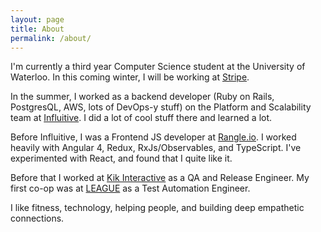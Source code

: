 ```yaml
---
layout: page
title: About
permalink: /about/
---
```

I'm currently a third year Computer Science student at the University of Waterloo. In this coming winter, I will be working at [Stripe](https://stripe.com).

In the summer, I worked as a backend developer (Ruby on Rails, PostgresQL, AWS, lots of DevOps-y stuff) on the Platform and Scalability team at [Influitive](https://influitive.com/). I did a lot of cool stuff there and learned a lot.

Before Influitive, I was a Frontend JS developer at [Rangle.io](https://rangle.io/). I worked heavily with Angular 4, Redux, RxJs/Observables, and TypeScript. I've experimented with React, and found that I quite like it.

Before that I worked at [Kik Interactive](http://www.kik.com) as a QA and Release Engineer. My first co-op was at [LEAGUE](http://league.com) as a Test Automation Engineer.

I like fitness, technology, helping people, and building deep empathetic connections.
